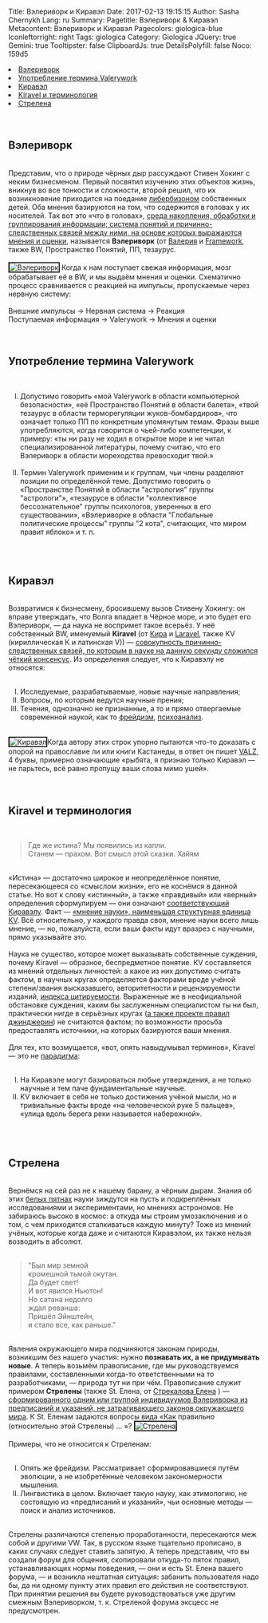 Title: Вэлериворк и Киравэл
Date: 2017-02-13 19:15:15
Author: Sasha Chernykh
Lang: ru
Summary:
Pagetitle: Вэлериворк & Киравэл
Metacontent: Вэлериворк и Киравэл
Pagecolors: giologica-blue
Iconleftorright: right
Tags: giologica
Category: Giologica
JQuery: true
Gemini: true
Tooltipster: false
ClipboardJs: true
DetailsPolyfill: false
Noco: 159d5

<li><a href="#Valerywork">Вэлериворк</a>
</li>
<li><a href="#TermValerywork">Употребление термина Valerywork</a>
</li>
<li><a href="#Kiravel">Киравэл</a>
</li>
<li><a href="#TermKiravel">Kiravel и терминология</a>
</li>
<li><a href="#Strelena">Стрелена</a>
</li>
<br />
<br />
<h2 id="Valerywork">Вэлериворк</h2>
<br /> Представим, что о природе чёрных дыр рассуждают Стивен Хокинг с неким бизнесменом. Первый посвятил изучению этих объектов жизнь, вникнув во все тонкости и сложности, второй решил, что их возникновение приходится на поедание <a href="http://anima-kommunizm.forum2x2.ru/t36-topic" target="_blank" title="Либербизон">либербизоном</a> собственных детей. Оба мнения базируются на том, что содержится в головах у их носителей. Так вот это «что в головах», <u>среда накопления, обработки и группирования информации; система понятий и причинно-следственных связей между ними, на основе которых выражаются мнения и оценки</u>, называется <b>Вэлериворк</b> (от <a href="https://vk.com/zombelina" target="_blank" title="Страница Валерии ВК">Валерия</a> и <a href="https://rsdn.ru/article/patterns/framework.xml#EKB" target="_blank" title="Определение Framework">Framework</a>, также
<SashaDot>BW</SashaDot>,
<SashaDot>Пространство Понятий</SashaDot>,
<SashaDot>ПП</SashaDot>,
<SashaDot>тезаурус</SashaDot>.
<br />
<br />
<img class="rightimg" id="Valerywork" src="{filename}/images/giologica/Valerywork.jpg" alt="Вэлериворк" border="2px"> Когда к нам поступает свежая информация, мозг обрабатывает её в ВW, и мы выдаём мнения и оценки. Схематично процесс сравнивается с реакцией на импульсы, пропускаемые через нервную систему:
<br />
<br />
<SashaBox>
	<SashaBig>Внешние импульсы → Нервная система → Реакция
		<br /> Поступаемая информация → Valerywork → Мнения и оценки</SashaBig>
</SashaBox>
<br />
<br />
<br />
<h2 id="TermValerywork">Употребление термина Valerywork</h2>
<br />
<ol type="I">
	<li>Допустимо говорить «мой Valerywork в области компьютерной безопасности», «её Пространство Понятий в области балета», «твой тезаурус в области терморегуляции жуков-бомбардиров», что означает только ПП по конкретным упомянутым темам. Фразы выше употребляются, когда говорится о чьей-либо компетенции, к примеру: «ты ни разу не ходил в открытое море и не читал специализированной литературы, почему считаю, что его Вэлериворк в области мореходства превосходит твой.»</li>
	<br />
	<li>Термин Valerywork применим и к группам, чьи члены разделяют позиции по определённой теме. Допустимо говорить о «Пространстве Понятий в области "астрология" группы "астрологи"», «тезаурусе в области "коллективное бессознательное" группы психологов, уверенных в его существовании», «Вэлериворке в области "Глобальные политические процессы" группы "2 кота", считающих, что миром правит яблоко» и т. п.</li>
</ol>
<br />
<br />
<h2 id="Kiravel">Киравэл</h2>
<br /> Возвратимся к бизнесмену, бросившему вызов Стивену Хокингу: он вправе утверждать, что Волга впадает в Чёрное море, и это будет его Вэлериворк, — да наука не воспримет такое всерьёз. У неё собственный ВW, именуемый <b>Kiravel</b> (от <a href="https://vk.com/hair_in_the_wind" target="_blank">Кира</a> и <a href="http://vaden-pro.ru/blog/laravel/laravel-chto-eto" target="_blank" title="определение Ларавел">Laravel</a>, также
<SashaDot>КV</SashaDot> (кириллическая К и латинская V)) — <u>совокупность причинно-следственных связей, по которым в науке на данную секунду сложился чёткий консенсус</u>. Из определения следует, что к Киравэлу не относятся:
<br />
<br />
<ol type="I">
	<li>Исследуемые, разрабатываемые, новые научные направления;</li>
	<li>Вопросы, по которым ведутся научные прения;</li>
	<li>Течения, однозначно не признанные, а то и прямо отвергаемые современной наукой, как то <a href="http://evolkov.net/nonscience/psychoanal/" target="_blank" title="Критика психоанализа">фрейдизм</a>, <a href="http://sceptic-ratio.narod.ru/" target="_blank" title="Критика психоанализа 2">психоанализ</a>.</li>
</ol>
<br />
<img class="leftimg" id="Kiravel" src="{filename}/images/giologica/Kiravel.jpg" alt="Киравэл" border="2px">Когда автору этих строк упорно пытаются что-то доказать с опорой на православие ли или книги Кастанеды, в ответ он пишет <a href="http://kristinita.ru/Giologica/Nas-Izu.html#VALZ" target="_blank" title="VALZ">VALZ</a>, 4 буквы, примерно означающие «рыбята, я признаю только Киравэл — не парьтесь, всё равно пропущу ваши слова мимо ушей».
<br />
<br />
<br />
<h2 id="TermKiravel">Kiravel и терминология</h2>
<br />
<blockquote>Где же истина? Мы появились из капли.
	<br /> Станем — прахом. Вот смысл этой сказки. Хайям</blockquote>
<br /> «Истина» — достаточно широкое и неопределённое понятие, пересекающееся со «смыслом жизни», его не коснёмся в данной статье. Но вот к слову
<SashaDot>«истинный»</SashaDot>, а также
<SashaDot>«правдивый»</SashaDot> или
<SashaDot>«верный»</SashaDot> определения сформулируем — они означают <u>соответствующий Киравэлу</u>.
<SashaDot>Факт</SashaDot> — <u>«мнение науки», наименьшая структурная единица КV</u>. Всё относительно, у каждого правда своя, мнение науки всего лишь мнение, — но, пожалуйста, если ваши факты идут вразрез с научными, прямо указывайте это.
<br />
<br /> Наука не существо, которое может выказывать собственные суждения, почему Kiravel — образное, беспредметное понятие. КV составляется из мнений отдельных личностей: а какое из них допустимо считать фактом, в научных кругах определяется факторами вроде учёной степени/звания высказавшего, авторитетности и рецензируемости изданий, <a href="http://cyberleninka.ru/article/n/indeks-tsitiruemosti-rossiyskih-uchenyh">индекса цитируемости</a>. Выраженные же в неофициальной обстановке суждения, каким бы заслуженным специалистом ты ни был, практически нигде в серьёзных кругах (<a href="http://anima-kommunizm.forum2x2.ru/t138-topic">а также проекте правил джинджерин</a>) не считаются фактом; по возможности просьба предоставлять источники, на которых базируются ваши мнения.
<br />
<br /> Для тех, кто возмущается, «вот, опять навыдумывал терминов», Kiravel — это не <a href="http://dic.academic.ru/dic.nsf/enc_philosophy/902/%D0%9F%D0%90%D0%A0%D0%90%D0%94%D0%98%D0%93%D0%9C%D0%90" target="_blank">парадигма</a>:
<br />
<br />
<ol type="I">
	<li>На Киравэле могут базироваться любые утверждения, а не только научные и тем паче фундаментальные научные.</li>
	<li>КV включает в себя не только достижения учёной мысли, но и тривиальные факты вроде «на человеческой руке 5 пальцев», «улица вдоль берега реки называется набережной».</li>
</ol>
<br />
<br />
<h2 id="Strelena">Стрелена</h2>
<br /> Вернёмся на сей раз не к нашему барану, а чёрным дырам. Знания об этих <a href="http://enc-dic.com/rusphrase/Beloe-pjatno-330.html">белых пятнах</a> науки зиждутся на пусть и подкреплённых исследованиями и экспериментами, но мнениях астрономов. Не забираюсь высоко в космос: а откуда мы строим умозаключения и о том, с чем приходится сталкиваться каждую минуту? Тоже из мнений учёных, которые когда даже и считаются Киравэлом, их также нельзя возводить в абсолют.
<br />
<br />
<blockquote>"Был мир земной
	<br /> кромешной тьмой окутан.
	<br /> Да будет свет!
	<br /> И вот явился Ньютон!
	<br /> Но сатана недолго
	<br /> ждал реванша:
	<br /> Пришёл Эйнштейн,
	<br /> и стало все, как раньше."</blockquote>
<br /> Явления окружающего мира подчиняются законам природы, возникшим без нашего участия: нужно <b>познавать их, а не придумывать новые</b>. А теперь возьмём правописание, где мы руководствуемся правилами, составленными когда-то ответственными на то разработчиками, — природа тут ни при чём. Правописание служит примером <b>Стрелены</b> (также
<SashaDot>St. Елена</SashaDot>, от <a href="https://vk.com/id190154920" target="_blank">Стрекалова Елена</a> ) — <u>сформированного одним или группой индивидуумов Вэлериворка из предписаний и указаний, не затрагивающего законов окружающего мира</u>. К St. Еленам задаются вопросы вида «Как правильно (относительно этой Стрелены) ... »?
<img class="rightimg" id="Strelena" src="{filename}/images/giologica/Strelena.png" alt="Стрелена" border="2px">
<br />
<br /> Примеры, что не относится к Стреленам:
<br />
<br />
<ol type="I">
	<li>Опять же фрейдизм. Рассматривает сформировавшиеся путём эволюции, а не изобретённые человеком закономерности мышления.</li>
	<li>Лингвистика в целом. Включает такую науку, как этимологию, не состоящую из «предписаний и указаний», чьи основные методы — поиск и анализ источников.</li>
</ol>
<br /> Стрелены различаются степенью проработанности, пересекаются меж собой и другими VW. Так, в русском языке тщательно прописано, в каких случаях следует ставить запятую. А теперь представим, что вы создали форум для общения, скопировали откуда-то пяток правил, устанавливающих нормы поведения, — они и есть St. Елена вашего форума, — и возникла нештатная ситуация: забанить пользователя надо бы, да ни одному пункту этих правил его действия не соответствуют. При принятии решения вы будете руководствоваться уже другим смежным Вэлериворком, т. к. Стреленой форума эксцесс не предусмотрен.
